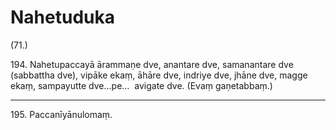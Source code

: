 

# Nahetuduka






(71.)

194\. Nahetupaccayā ārammaṇe dve, anantare dve, samanantare dve (sabbattha dve), vipāke ekaṃ, āhāre dve, indriye dve, jhāne dve, magge ekaṃ, sampayutte dve…pe…  avigate dve. (Evaṃ gaṇetabbaṃ.)

---

195\. Paccanīyānulomaṃ.





